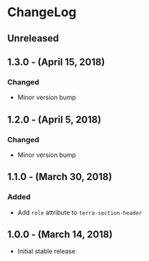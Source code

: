 ChangeLog
=========

Unreleased
----------

1.3.0 - (April 15, 2018)
------------------
### Changed
* Minor version bump

1.2.0 - (April 5, 2018)
------------------
### Changed
* Minor version bump

1.1.0 - (March 30, 2018)
------------------
### Added
* Add `role` attribute to `terra-section-header`

1.0.0 - (March 14, 2018)
------------------
* Initial stable release
